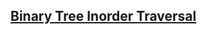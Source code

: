 <h2><a href="https://leetcode.com/problems/binary-tree-inorder-traversal">Binary Tree Inorder Traversal</a></h2>